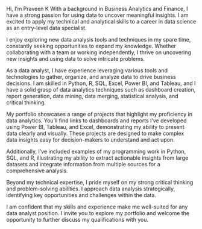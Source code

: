 Hi, I’m Praveen K With a background in Business Analytics and Finance, I have a strong passion for using data to uncover meaningful insights. I am excited to apply my technical and analytical skills to a career in data science as an entry-level data specialist.

I enjoy exploring new data analysis tools and techniques in my spare time, constantly seeking opportunities to expand my knowledge. Whether collaborating with a team or working independently, I thrive on uncovering new insights and using data to solve intricate problems.

As a data analyst, I have experience leveraging various tools and technologies to gather, organize, and analyze data to drive business decisions. I am skilled in Python, R, SQL, Excel, Power BI, and Tableau, and I have a solid grasp of data analytics techniques such as dashboard creation, report generation, data mining, data merging, statistical analysis, and critical thinking.

My portfolio showcases a range of projects that highlight my proficiency in data analytics. You’ll find links to dashboards and reports I’ve developed using Power BI, Tableau, and Excel, demonstrating my ability to present data clearly and visually. These projects are designed to make complex data insights easy for decision-makers to understand and act upon.

Additionally, I’ve included examples of my programming work in Python, SQL, and R, illustrating my ability to extract actionable insights from large datasets and integrate information from multiple sources for a comprehensive analysis.

Beyond my technical expertise, I pride myself on my strong critical thinking and problem-solving abilities. I approach data analysis strategically, identifying key opportunities and challenges within the data.

I am confident that my skills and experience make me well-suited for any data analyst position. I invite you to explore my portfolio and welcome the opportunity to further discuss my qualifications with you.


<!---
PraveenK3105/PraveenK3105 is a ✨ special ✨ repository because its `README.md` (this file) appears on your GitHub profile.
You can click the Preview link to take a look at your changes.
--->
